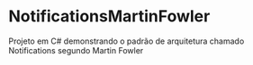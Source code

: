 # NotificationsMartinFowler
Projeto em C# demonstrando o padrão de arquitetura chamado Notifications segundo Martin Fowler
